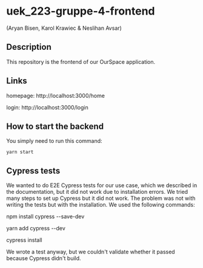 # uek_223-gruppe-4-frontend
(Aryan Bisen, Karol Krawiec & Neslihan Avsar)

## Description

This repository is the frontend of our OurSpace application.

## Links

homepage: http://localhost:3000/home

login: http://localhost:3000/login  

## How to start the backend

You simply need to run this command:
```
yarn start
```

## Cypress tests
We wanted to do E2E Cypress tests for our use case, which we described in the documentation, but it did not work due to installation errors. We tried many steps to set up Cypress but it did not work. The problem was not with writing the tests but with the installation. 
We used the following commands:

npm install cypress --save-dev


yarn add cypress --dev


cypress install


We wrote a test anyway, but we couldn't validate whether it passed because Cypress didn't build.
